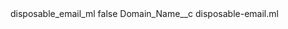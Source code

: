 <?xml version="1.0" encoding="UTF-8"?>
<CustomMetadata xmlns="http://soap.sforce.com/2006/04/metadata" xmlns:xsi="http://www.w3.org/2001/XMLSchema-instance" xmlns:xsd="http://www.w3.org/2001/XMLSchema">
    <label>disposable_email_ml</label>
    <protected>false</protected>
    <values>
        <field>Domain_Name__c</field>
        <value xsi:type="xsd:string">disposable-email.ml</value>
    </values>
</CustomMetadata>
